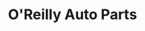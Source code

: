 ---
title: "O'Reilly Auto Parts"
url: /austin/oreilly-auto-parts-east-riverside-drive/
shop: car parts
---